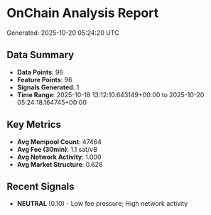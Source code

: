 # OnChain Analysis Report
Generated: 2025-10-20 05:24:20 UTC

## Data Summary
- **Data Points**: 96
- **Feature Points**: 96
- **Signals Generated**: 1
- **Time Range**: 2025-10-18 13:12:10.643149+00:00 to 2025-10-20 05:24:18.164745+00:00

## Key Metrics
- **Avg Mempool Count**: 47464
- **Avg Fee (30min)**: 1.1 sat/vB
- **Avg Network Activity**: 1.000
- **Avg Market Structure**: 0.628

## Recent Signals
- **NEUTRAL** (0.10) - Low fee pressure; High network activity
